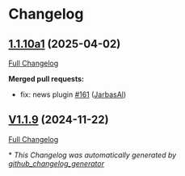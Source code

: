 # Changelog

## [1.1.10a1](https://github.com/OpenVoiceOS/ovos-ocp-audio-plugin/tree/1.1.10a1) (2025-04-02)

[Full Changelog](https://github.com/OpenVoiceOS/ovos-ocp-audio-plugin/compare/V1.1.9...1.1.10a1)

**Merged pull requests:**

- fix: news plugin [\#161](https://github.com/OpenVoiceOS/ovos-ocp-audio-plugin/pull/161) ([JarbasAl](https://github.com/JarbasAl))

## [V1.1.9](https://github.com/OpenVoiceOS/ovos-ocp-audio-plugin/tree/V1.1.9) (2024-11-22)

[Full Changelog](https://github.com/OpenVoiceOS/ovos-ocp-audio-plugin/compare/1.1.9...V1.1.9)



\* *This Changelog was automatically generated by [github_changelog_generator](https://github.com/github-changelog-generator/github-changelog-generator)*
